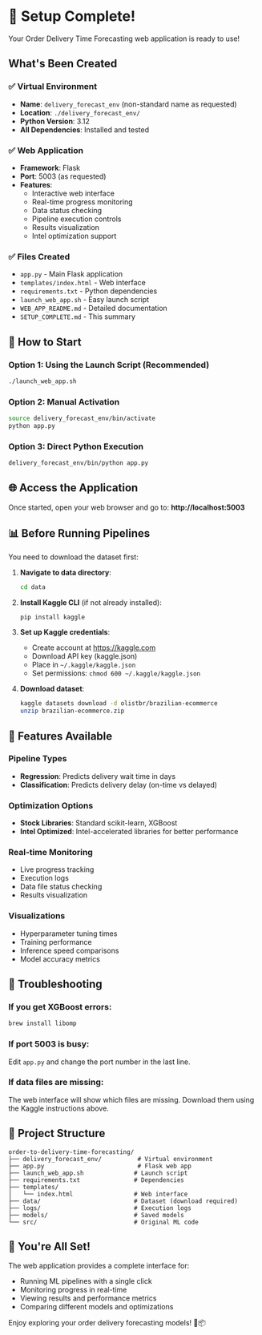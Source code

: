 # 🎉 Setup Complete!

Your Order Delivery Time Forecasting web application is ready to use!

## What's Been Created

### ✅ Virtual Environment
- **Name**: `delivery_forecast_env` (non-standard name as requested)
- **Location**: `./delivery_forecast_env/`
- **Python Version**: 3.12
- **All Dependencies**: Installed and tested

### ✅ Web Application
- **Framework**: Flask
- **Port**: 5003 (as requested)
- **Features**:
  - Interactive web interface
  - Real-time progress monitoring
  - Data status checking
  - Pipeline execution controls
  - Results visualization
  - Intel optimization support

### ✅ Files Created
- `app.py` - Main Flask application
- `templates/index.html` - Web interface
- `requirements.txt` - Python dependencies
- `launch_web_app.sh` - Easy launch script
- `WEB_APP_README.md` - Detailed documentation
- `SETUP_COMPLETE.md` - This summary

## 🚀 How to Start

### Option 1: Using the Launch Script (Recommended)
```bash
./launch_web_app.sh
```

### Option 2: Manual Activation
```bash
source delivery_forecast_env/bin/activate
python app.py
```

### Option 3: Direct Python Execution
```bash
delivery_forecast_env/bin/python app.py
```

## 🌐 Access the Application

Once started, open your web browser and go to:
**http://localhost:5003**

## 📊 Before Running Pipelines

You need to download the dataset first:

1. **Navigate to data directory**:
   ```bash
   cd data
   ```

2. **Install Kaggle CLI** (if not already installed):
   ```bash
   pip install kaggle
   ```

3. **Set up Kaggle credentials**:
   - Create account at https://kaggle.com
   - Download API key (kaggle.json)
   - Place in `~/.kaggle/kaggle.json`
   - Set permissions: `chmod 600 ~/.kaggle/kaggle.json`

4. **Download dataset**:
   ```bash
   kaggle datasets download -d olistbr/brazilian-ecommerce
   unzip brazilian-ecommerce.zip
   ```

## 🎯 Features Available

### Pipeline Types
- **Regression**: Predicts delivery wait time in days
- **Classification**: Predicts delivery delay (on-time vs delayed)

### Optimization Options
- **Stock Libraries**: Standard scikit-learn, XGBoost
- **Intel Optimized**: Intel-accelerated libraries for better performance

### Real-time Monitoring
- Live progress tracking
- Execution logs
- Data file status checking
- Results visualization

### Visualizations
- Hyperparameter tuning times
- Training performance
- Inference speed comparisons
- Model accuracy metrics

## 🔧 Troubleshooting

### If you get XGBoost errors:
```bash
brew install libomp
```

### If port 5003 is busy:
Edit `app.py` and change the port number in the last line.

### If data files are missing:
The web interface will show which files are missing. Download them using the Kaggle instructions above.

## 📁 Project Structure

```
order-to-delivery-time-forecasting/
├── delivery_forecast_env/          # Virtual environment
├── app.py                          # Flask web app
├── launch_web_app.sh              # Launch script
├── requirements.txt               # Dependencies
├── templates/
│   └── index.html                 # Web interface
├── data/                          # Dataset (download required)
├── logs/                          # Execution logs
├── models/                        # Saved models
└── src/                           # Original ML code
```

## 🎊 You're All Set!

The web application provides a complete interface for:
- Running ML pipelines with a single click
- Monitoring progress in real-time
- Viewing results and performance metrics
- Comparing different models and optimizations

Enjoy exploring your order delivery forecasting models! 🚚📦


